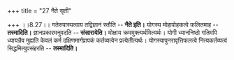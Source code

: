 +++
title = "27 नैते सृती"

+++
।।8.27।। गतेरुपास्यत्वाय तद्विज्ञानं स्तौति -- **नैते इति।** योगस्य
मोहापोहकत्वे फलितमाह -- **तस्मादिति।** ज्ञानप्रकारमनुवदति --
**संसारायेति।** मोक्षाय क्रममुक्त्यर्थमित्यर्थः। योगी ध्याननिष्ठो गतिमपि
ध्यायन्नैव मुह्यति केवलं कर्म दक्षिणमार्गप्रापकं कर्तव्यत्वेन
प्रत्येतीत्यर्थः। योगस्यापुनरावृत्तिफलत्वे नित्यकर्तव्यत्वं
सिद्धमित्युपसंहरति -- **तस्मादिति।**
